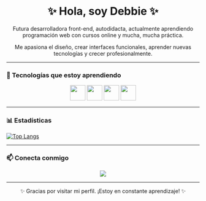 <h1 align="center">✨ Hola, soy Debbie ✨</h1>

<p align="center">
  Futura desarrolladora front-end, autodidacta, actualmente aprendiendo programación web con cursos online y mucha, mucha práctica.
</p>

<p align="center">
  Me apasiona el diseño, crear interfaces funcionales, aprender nuevas tecnologías y crecer profesionalmente.
</p>

---

### 🚀 Tecnologías que estoy aprendiendo

<p align="center">
  <img src="https://cdn.jsdelivr.net/gh/devicons/devicon/icons/html5/html5-original.svg" width="40" />
  <img src="https://cdn.jsdelivr.net/gh/devicons/devicon/icons/css3/css3-original.svg" width="40" />
  <img src="https://cdn.jsdelivr.net/gh/devicons/devicon/icons/javascript/javascript-original.svg" width="40" />
  <img src="https://cdn.jsdelivr.net/gh/devicons/devicon/icons/python/python-original.svg" width="40" />
</p>

---

### 📊 Estadísticas

[![Top Langs](https://github-readme-stats.vercel.app/api/top-langs/?username=DebbieStokess&layout=compact&theme=tokyonight)](https://github.com/anuraghazra/github-readme-stats)

---

### 📫 Conecta conmigo

<p align="center">
  <a href="https://www.linkedin.com/in/debacu97/" target="_blank">
    <img src="https://img.shields.io/badge/LinkedIn-0A66C2?style=for-the-badge&logo=linkedin&logoColor=white" />
  </a>
</p>

---

<p align="center">✨ Gracias por visitar mi perfil. ¡Estoy en constante aprendizaje! ✨</p>

